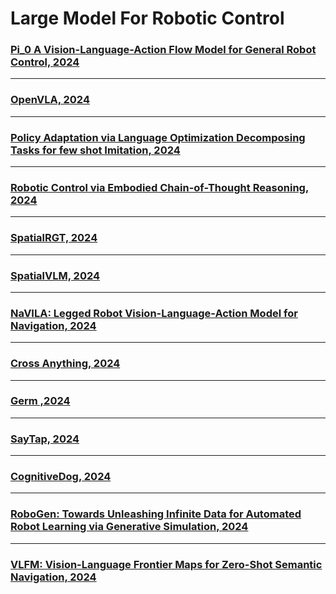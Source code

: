 # Large Model For Robotic Control 

### [Pi_0 A Vision-Language-Action Flow Model for General Robot Control, 2024](/LLM-VLA-LAM/Pi_zero%20A%20Vision-Language-Action%20Flow%20Model%20for%20General%20Robot%20Control.pdf )
 ***
### [OpenVLA, 2024](/LLM-VLA-LAM/OpenVLA.pdf)
 ***
### [Policy Adaptation via Language Optimization Decomposing Tasks for few shot Imitation, 2024](/LLM-VLA-LAM/Policy%20Adaptation%20via%20Language%20Optimization%20Decomposing%20Tasks%20for%20Few-Shot%20Imitation.pdf)
 ***
### [Robotic Control via Embodied Chain-of-Thought Reasoning, 2024](/LLM-VLA-LAM/Robotic%20Control%20via%20Embodied%20Chain-of-Thought%20Reasoning.pdf)
***
### [SpatialRGT, 2024](/LLM-VLA-LAM/SpatialRGPT.pdf)
***
### [SpatialVLM, 2024](/LLM-VLA-LAM/SpatialVLM.pdf)
***
### [NaVILA: Legged Robot Vision-Language-Action Model for Navigation, 2024](/LLM-VLA-LAM/NaVILA%20Legged%20Robot%20Vision-Language-Action%20Model%20for%20Navigation.pdf)
***
### [Cross Anything, 2024](/LLM-VLA-LAM/Cross%20Anything:%20General%20Quadruped%20Robot%20Navigation%20through%20Complex%20Terrains.pdf)
***
### [Germ ,2024](/LLM-VLA-LAM/GeRM:%20A%20Generalist%20Robotic%20Model%20with%20Mixture-of-experts%20for%20quadroped%20robot.pdf)
***
### [SayTap, 2024](/LLM-VLA-LAM/SayTap:%20Language%20to%20Quadrupedal%20Locomotion.pdf)
***
### [CognitiveDog, 2024](/LLM-VLA-LAM/CognitiveDog:%20Large%20Multimodal%20Model%20Based%20System%20to%20Translate%20Vision%20and%20Language%20into%20Action%20of%20Quadruped%20Robot.pdf)
***
### [RoboGen: Towards Unleashing Infinite Data for Automated Robot Learning via Generative Simulation, 2024](/LLM-VLA-LAM/RoboGen.pdf)
***
### [VLFM: Vision-Language Frontier Maps for Zero-Shot Semantic Navigation, 2024](/LLM-VLA-LAM/VLFM:%20Vision-Language%20Frontier%20Maps.pdf)